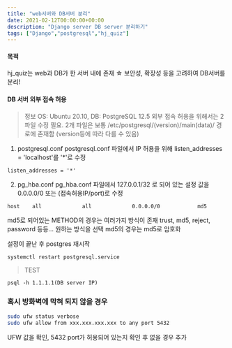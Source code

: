 ```yaml
---
title: "web서버와 DB서버 분리"
date: 2021-02-12T00:00:00+00:00
description: "Django server DB server 분리하기"
tags: ["Django","postgresql","hj_quiz"]
---
```


#### 목적
hj_quiz는 web과 DB가 한 서버 내에 존재 ☆
보안성, 확장성 등을 고려하여 DB서버를 분리!

#### DB 서버 외부 접속 허용
> 정보 OS: Ubuntu 20.10, DB: PostgreSQL 12.5
외부 접속 허용을 위해서는 2 파일 수정 필요.
2개 파일은 보통 /etc/postgresql/(version)/main(data)/ 경로에 존재함 (version등에 따라 다를 수 있음)
1. postgresql.conf
postgresql.conf 파일에서 IP 허용을 위해
listen_addresses = 'localhost'를 '*'로 수정
```console
listen_addresses = '*'
```
2. pg_hba.conf 
pg_hba.conf 파일에서 127.0.0.1/32 로 되어 있는 설정 값을
0.0.0.0/0 또는 (접속허용IP/port)로 수정
```console
host    all             all             0.0.0.0/0            md5
```
md5로 되어있는 METHOD의 경우는 여러가지 방식이 존재
trust, md5, reject, password 등등... 원하는 방식을 선택
md5의 경우는 md5로 암호화

설정이 끝난 후 postgres 재시작
```console
systemctl restart postgresql.service
```

> TEST
```console
psql -h 1.1.1.1(DB server IP)
```

### 혹시 방화벽에 막혀 되지 않을 경우

```bash
sudo ufw status verbose
sudo ufw allow from xxx.xxx.xxx.xxx to any port 5432
```
UFW 값을 확인, 5432 port가 허용되어 있는지 확인 후 없을 경우 추가

